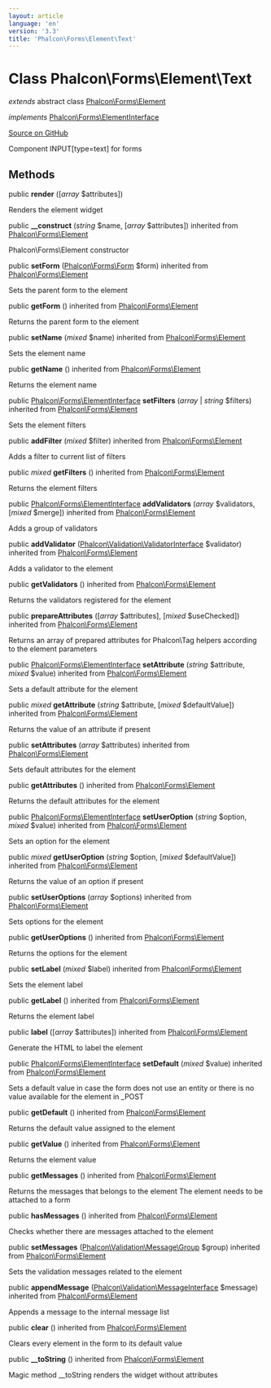 ```yaml
---
layout: article
language: 'en'
version: '3.3'
title: 'Phalcon\Forms\Element\Text'
---
```

# Class **Phalcon\Forms\Element\Text**

*extends* abstract class [Phalcon\Forms\Element](/3.3/en/api/Phalcon_Forms_Element)

*implements* [Phalcon\Forms\ElementInterface](/3.3/en/api/Phalcon_Forms_ElementInterface)

<a href="https://github.com/phalcon/cphalcon/tree/v3.3.0/phalcon/forms/element/text.zep" class="btn btn-default btn-sm">Source on GitHub</a>

Component INPUT[type=text] for forms


## Methods
public  **render** ([*array* $attributes])

Renders the element widget



public  **__construct** (*string* $name, [*array* $attributes]) inherited from [Phalcon\Forms\Element](/3.3/en/api/Phalcon_Forms_Element)

Phalcon\Forms\Element constructor



public  **setForm** ([Phalcon\Forms\Form](/3.3/en/api/Phalcon_Forms_Form) $form) inherited from [Phalcon\Forms\Element](/3.3/en/api/Phalcon_Forms_Element)

Sets the parent form to the element



public  **getForm** () inherited from [Phalcon\Forms\Element](/3.3/en/api/Phalcon_Forms_Element)

Returns the parent form to the element



public  **setName** (*mixed* $name) inherited from [Phalcon\Forms\Element](/3.3/en/api/Phalcon_Forms_Element)

Sets the element name



public  **getName** () inherited from [Phalcon\Forms\Element](/3.3/en/api/Phalcon_Forms_Element)

Returns the element name



public [Phalcon\Forms\ElementInterface](/3.3/en/api/Phalcon_Forms_ElementInterface) **setFilters** (*array* | *string* $filters) inherited from [Phalcon\Forms\Element](/3.3/en/api/Phalcon_Forms_Element)

Sets the element filters



public  **addFilter** (*mixed* $filter) inherited from [Phalcon\Forms\Element](/3.3/en/api/Phalcon_Forms_Element)

Adds a filter to current list of filters



public *mixed* **getFilters** () inherited from [Phalcon\Forms\Element](/3.3/en/api/Phalcon_Forms_Element)

Returns the element filters



public [Phalcon\Forms\ElementInterface](/3.3/en/api/Phalcon_Forms_ElementInterface) **addValidators** (*array* $validators, [*mixed* $merge]) inherited from [Phalcon\Forms\Element](/3.3/en/api/Phalcon_Forms_Element)

Adds a group of validators



public  **addValidator** ([Phalcon\Validation\ValidatorInterface](/3.3/en/api/Phalcon_Validation_ValidatorInterface) $validator) inherited from [Phalcon\Forms\Element](/3.3/en/api/Phalcon_Forms_Element)

Adds a validator to the element



public  **getValidators** () inherited from [Phalcon\Forms\Element](/3.3/en/api/Phalcon_Forms_Element)

Returns the validators registered for the element



public  **prepareAttributes** ([*array* $attributes], [*mixed* $useChecked]) inherited from [Phalcon\Forms\Element](/3.3/en/api/Phalcon_Forms_Element)

Returns an array of prepared attributes for Phalcon\Tag helpers
according to the element parameters



public [Phalcon\Forms\ElementInterface](/3.3/en/api/Phalcon_Forms_ElementInterface) **setAttribute** (*string* $attribute, *mixed* $value) inherited from [Phalcon\Forms\Element](/3.3/en/api/Phalcon_Forms_Element)

Sets a default attribute for the element



public *mixed* **getAttribute** (*string* $attribute, [*mixed* $defaultValue]) inherited from [Phalcon\Forms\Element](/3.3/en/api/Phalcon_Forms_Element)

Returns the value of an attribute if present



public  **setAttributes** (*array* $attributes) inherited from [Phalcon\Forms\Element](/3.3/en/api/Phalcon_Forms_Element)

Sets default attributes for the element



public  **getAttributes** () inherited from [Phalcon\Forms\Element](/3.3/en/api/Phalcon_Forms_Element)

Returns the default attributes for the element



public [Phalcon\Forms\ElementInterface](/3.3/en/api/Phalcon_Forms_ElementInterface) **setUserOption** (*string* $option, *mixed* $value) inherited from [Phalcon\Forms\Element](/3.3/en/api/Phalcon_Forms_Element)

Sets an option for the element



public *mixed* **getUserOption** (*string* $option, [*mixed* $defaultValue]) inherited from [Phalcon\Forms\Element](/3.3/en/api/Phalcon_Forms_Element)

Returns the value of an option if present



public  **setUserOptions** (*array* $options) inherited from [Phalcon\Forms\Element](/3.3/en/api/Phalcon_Forms_Element)

Sets options for the element



public  **getUserOptions** () inherited from [Phalcon\Forms\Element](/3.3/en/api/Phalcon_Forms_Element)

Returns the options for the element



public  **setLabel** (*mixed* $label) inherited from [Phalcon\Forms\Element](/3.3/en/api/Phalcon_Forms_Element)

Sets the element label



public  **getLabel** () inherited from [Phalcon\Forms\Element](/3.3/en/api/Phalcon_Forms_Element)

Returns the element label



public  **label** ([*array* $attributes]) inherited from [Phalcon\Forms\Element](/3.3/en/api/Phalcon_Forms_Element)

Generate the HTML to label the element



public [Phalcon\Forms\ElementInterface](/3.3/en/api/Phalcon_Forms_ElementInterface) **setDefault** (*mixed* $value) inherited from [Phalcon\Forms\Element](/3.3/en/api/Phalcon_Forms_Element)

Sets a default value in case the form does not use an entity
or there is no value available for the element in _POST



public  **getDefault** () inherited from [Phalcon\Forms\Element](/3.3/en/api/Phalcon_Forms_Element)

Returns the default value assigned to the element



public  **getValue** () inherited from [Phalcon\Forms\Element](/3.3/en/api/Phalcon_Forms_Element)

Returns the element value



public  **getMessages** () inherited from [Phalcon\Forms\Element](/3.3/en/api/Phalcon_Forms_Element)

Returns the messages that belongs to the element
The element needs to be attached to a form



public  **hasMessages** () inherited from [Phalcon\Forms\Element](/3.3/en/api/Phalcon_Forms_Element)

Checks whether there are messages attached to the element



public  **setMessages** ([Phalcon\Validation\Message\Group](/3.3/en/api/Phalcon_Validation_Message_Group) $group) inherited from [Phalcon\Forms\Element](/3.3/en/api/Phalcon_Forms_Element)

Sets the validation messages related to the element



public  **appendMessage** ([Phalcon\Validation\MessageInterface](/3.3/en/api/Phalcon_Validation_MessageInterface) $message) inherited from [Phalcon\Forms\Element](/3.3/en/api/Phalcon_Forms_Element)

Appends a message to the internal message list



public  **clear** () inherited from [Phalcon\Forms\Element](/3.3/en/api/Phalcon_Forms_Element)

Clears every element in the form to its default value



public  **__toString** () inherited from [Phalcon\Forms\Element](/3.3/en/api/Phalcon_Forms_Element)

Magic method __toString renders the widget without attributes



